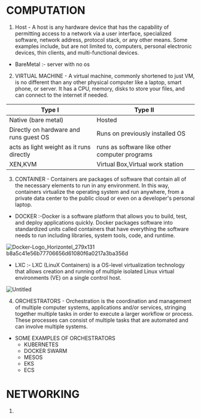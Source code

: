 # COMPUTATION
1. Host - A host is any hardware device that has the capability of permitting access to a network via a user interface, specialized software, network address, protocol stack, or any other means. Some examples include, but are not limited to, computers, personal electronic devices, thin clients, and multi-functional devices.
 - BareMetal :- server with no os
2. VIRTUAL MACHINE - A virtual machine, commonly shortened to just VM, is no different than any other physical computer like a laptop, smart phone, or server. It has a CPU, memory, disks to store your files, and can connect to the internet if needed.
   
| Type I  | Type II |
| ------------- | ------------- |
| Native (bare metal)  | Hosted  |
| Directly on hardware and runs guest OS  | Runs on previously installed OS  |
| acts as light weight as it runs directly  | runs as software like other computer programs  |
|XEN,KVM |Virtual Box,Virtual work station|

3. CONTAINER - Containers are packages of software that contain all of the necessary elements to run in any environment. In this way, containers virtualize the operating system and run anywhere, from a private data center to the public cloud or even on a developer's personal laptop.  

  - DOCKER :-Docker is a software platform that allows you to build, test, and deploy applications quickly. Docker packages software into standardized units called containers that have everything the software needs to run including libraries, system tools, code, and runtime.  
 
 ![Docker-Logo_Horizontel_279x131 b8a5c41e56b77706656d61080f6a0217a3ba356d](https://github.com/KshitizSadh/computer-structure/assets/142923024/3d553528-eea8-49ef-86c1-de773818d3ff)  
 - LXC :- LXC (LinuX Containers) is a OS-level virtualization technology that allows creation and running of multiple isolated Linux virtual environments (VE) on a single control host.

![Untitled](https://github.com/KshitizSadh/computer-structure/assets/142923024/007b496b-c299-49e8-90f0-7bea3ed6e8d6)  

4. ORCHESTRATORS - Orchestration is the coordination and management of multiple computer systems, applications and/or services, stringing together multiple tasks in order to execute a larger workflow or process. These processes can consist of multiple tasks that are automated and can involve multiple systems.
 - SOME EXAMPLES OF ORCHESTRATORS    
   - KUBERNETES
   - DOCKER SWARM 
   - MESOS 
   - EKS 
   - ECS 
# NETWORKING
1. 

